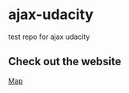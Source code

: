 # ajax-udacity
test repo for ajax udacity

## Check out the website
[Map](https://anmolmann.github.io/ajax-udacity/)

